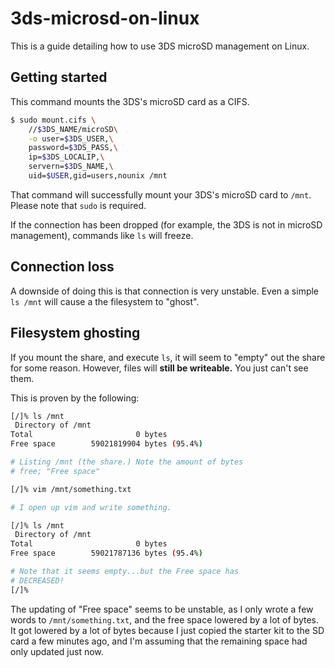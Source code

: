 # 3ds-microsd-on-linux
This is a guide detailing how to use 3DS microSD management on Linux.

## Getting started

This command mounts the 3DS's microSD card as a CIFS.

```sh
$ sudo mount.cifs \
	//$3DS_NAME/microSD\
	-o user=$3DS_USER,\
	password=$3DS_PASS,\
	ip=$3DS_LOCALIP,\
	servern=$3DS_NAME,\
	uid=$USER,gid=users,nounix /mnt
```
That command will successfully mount your 3DS's microSD card to `/mnt`. Please note that `sudo` is required.

If the connection has been dropped (for example, the 3DS is not in microSD management), commands like `ls` will freeze.


## Connection loss

A downside of doing this is that connection is very unstable. Even a simple `ls /mnt` will cause a the filesystem to "ghost".

## Filesystem ghosting

If you mount the share, and execute `ls`, it will seem to "empty" out the share for some reason. However, files will **still be writeable.** You just can't see them.

This is proven by the following:

```sh
[/]% ls /mnt
 Directory of /mnt
Total                       0 bytes
Free space        59021819904 bytes (95.4%)

# Listing /mnt (the share.) Note the amount of bytes
# free; "Free space"

[/]% vim /mnt/something.txt

# I open up vim and write something.

[/]% ls /mnt               
 Directory of /mnt
Total                       0 bytes
Free space        59021787136 bytes (95.4%)

# Note that it seems empty...but the Free space has
# DECREASED!
[/]% 
```

The updating of "Free space" seems to be unstable, as I only wrote a few words to `/mnt/something.txt`, and the free space lowered by a lot of bytes. It got lowered by a lot of bytes because I just copied the starter kit to the SD card a few minutes ago, and I'm assuming that the remaining space had only updated just now.
